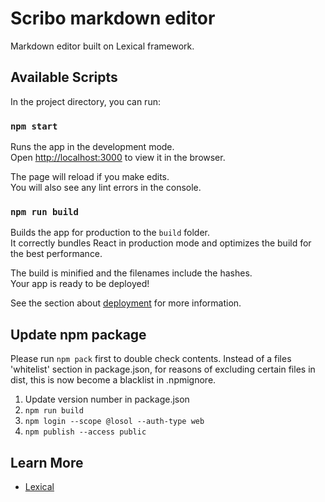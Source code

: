 # Scribo markdown editor

Markdown editor built on Lexical framework.

## Available Scripts

In the project directory, you can run:

### `npm start`

Runs the app in the development mode.\
Open [http://localhost:3000](http://localhost:3000) to view it in the browser.

The page will reload if you make edits.\
You will also see any lint errors in the console.

### `npm run build`

Builds the app for production to the `build` folder.\
It correctly bundles React in production mode and optimizes the build for the best performance.

The build is minified and the filenames include the hashes.\
Your app is ready to be deployed!

See the section about [deployment](https://facebook.github.io/create-react-app/docs/deployment) for more information.

## Update npm package

Please run `npm pack` first to double check contents. Instead of a files 'whitelist' section in package.json, for reasons of excluding certain files in dist, this is now become a blacklist in .npmignore.

1. Update version number in package.json
1. `npm run build`
1. `npm login --scope @losol --auth-type web`
1. `npm publish --access public`

## Learn More

- [Lexical](https://lexical.dev/)
